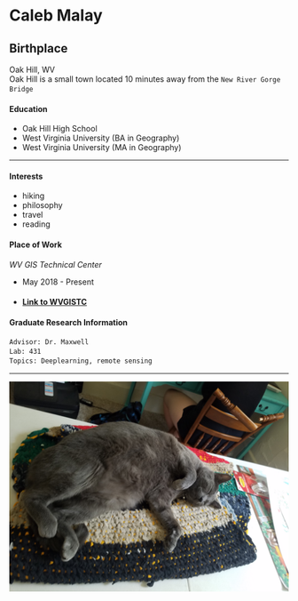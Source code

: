 # Caleb Malay
## Birthplace
Oak Hill, WV  
Oak Hill is a small town located 10 minutes away from the `New River Gorge Bridge` 

#### Education
   + Oak Hill High School
   + West Virginia University (BA in Geography)
   + West Virginia University (MA in Geography)
----------------------  

#### Interests  
   + hiking
   + philosophy
   + travel
   + reading

#### Place of Work
_WV GIS Technical Center_  
   + May 2018 - Present 
   + #### [Link to WVGISTC](http://wvgis.wvu.edu/index.php)

#### Graduate Research Information 
```bash
Advisor: Dr. Maxwell
Lab: 431
Topics: Deeplearning, remote sensing  
```

---------------------------
![big_jo](big_Jo.jpg)
